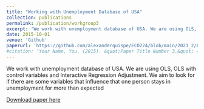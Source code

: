 ```yaml
---
title: "Working with Unemployment Database of USA"
collection: publications
permalink: /publication/workgroup3
excerpt: 'We work with unemployment database of USA. We are using OLS, OLS with control variables and Interactive Regression Adjustment. We aim to look for if there are some variables that influence that one person stays in unemployment for more than expected'
date: 2015-10-01
venue: 'Github'
paperurl: 'https://github.com/alexanderquispe/ECO224/blob/main/2021_2/Labs/replication_3/Group6_lab3_python.ipynb'
#citation: 'Your Name, You. (2015). &quot;Paper Title Number 3.&quot; <i>Journal 1</i>. 1(3).'
---
```

We work with unemployment database of USA. We are using OLS, OLS with control variables and Interactive Regression Adjustment. We aim to look for if there are some variables that influence that one person stays in unemployment for more than expected

[Download paper here](https://github.com/alexanderquispe/ECO224/blob/main/2021_2/Labs/replication_3/Group6_lab3_python.ipynb)

